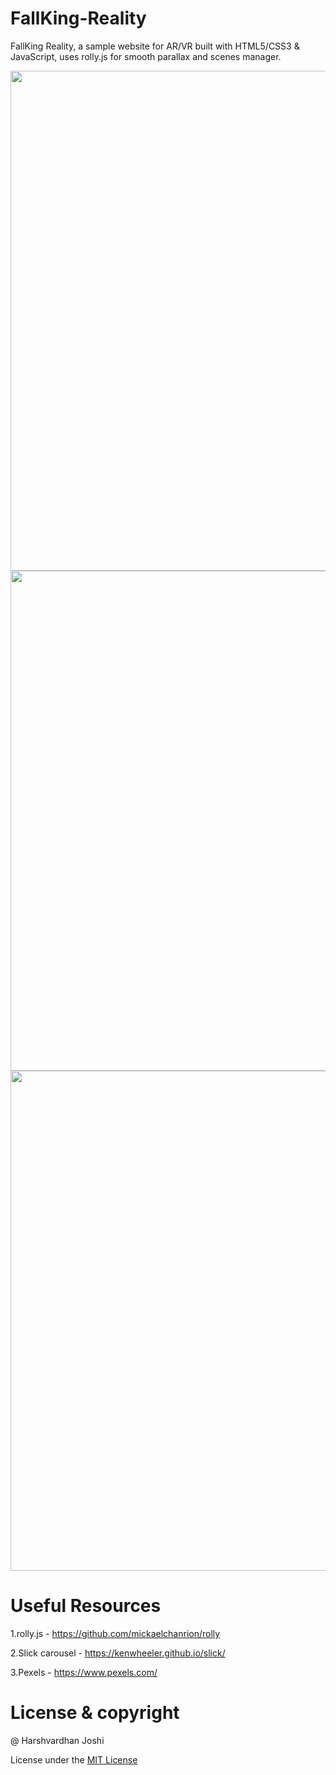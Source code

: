# FallKing-Reality

FallKing Reality, a sample website for AR/VR built with HTML5/CSS3 &amp; JavaScript, uses rolly.js for smooth parallax and scenes manager.

<img src='./img/primage.JPG' alt='' width='800px'/>

<img src='./img/primage2.JPG' alt='' width='800px'/>

<img src='./img/primage3.JPG' alt='' width='800px'/>

# Useful Resources

1.rolly.js - https://github.com/mickaelchanrion/rolly

2.Slick carousel - https://kenwheeler.github.io/slick/

3.Pexels - https://www.pexels.com/

# License & copyright

@ Harshvardhan Joshi

License under the [MIT License](LICENSE)
